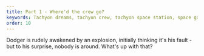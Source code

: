 ```yaml
---
title: Part 1 - Where'd the crew go?
keywords: Tachyon dreams, tachyon crew, tachyon space station, space games
order: 10
---
```


Dodger is rudely awakened by an explosion, initially thinking it's his fault - but to his surprise, nobody is around. What's up with that?